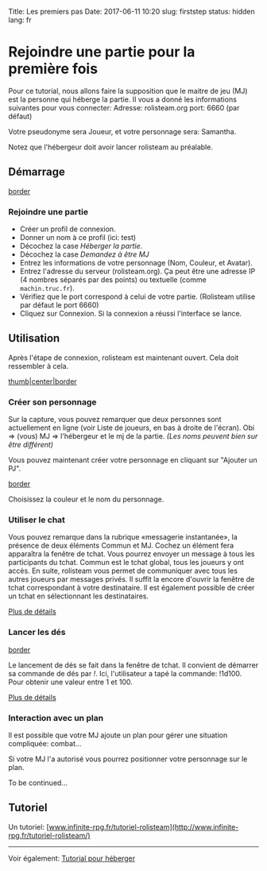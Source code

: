 Title: Les premiers pas
Date: 2017-06-11 10:20
slug: firststep
status: hidden
lang: fr


Rejoindre une partie pour la première fois
==========================================

Pour ce tutorial, nous allons faire la supposition que le maitre de jeu
(MJ) est la personne qui héberge la partie. Il vous a donné les
informations suivantes pour vous connecter: Adresse: rolisteam.org port:
6660 (par défaut)

Votre pseudonyme sera Joueur, et votre personnage sera: Samantha.

Notez que l\'hébergeur doit avoir lancer rolisteam au préalable.

Démarrage
---------

[border](/File:Tuto_entre.png "wikilink")

### Rejoindre une partie

-   Créer un profil de connexion.
-   Donner un nom à ce profil (ici: test)
-   Décochez la case *Héberger la partie*.
-   Décochez la case *Demandez à être MJ*
-   Entrez les informations de votre personnage (Nom, Couleur, et
    Avatar).
-   Entrez l\'adresse du serveur (rolisteam.org). Ça peut être une
    adresse IP (4 nombres séparés par des points) ou textuelle (comme
    `machin.truc.fr`).
-   Vérifiez que le port correspond à celui de votre partie. (Rolisteam
    utilise par défaut le port 6660)
-   Cliquez sur Connexion. Si la connexion a réussi l\'interface se
    lance.

Utilisation
-----------

Après l\'étape de connexion, rolisteam est maintenant ouvert. Cela doit
ressembler à cela.

[thumb\|center\|border](/File:Gui_empty.png "wikilink")

### Créer son personnage

Sur la capture, vous pouvez remarquer que deux personnes sont
actuellement en ligne (voir Liste de joueurs, en bas à droite de
l\'écran). Obi =\> (vous) MJ =\> l\'hébergeur et le mj de la partie.
*(Les noms peuvent bien sur être différent)*

Vous pouvez maintenant créer votre personnage en cliquant sur \"Ajouter
un PJ\".

[border](/File:NouveauPerso.png "wikilink")

Choisissez la couleur et le nom du personnage.

### Utiliser le chat

Vous pouvez remarque dans la rubrique «messagerie instantanée», la
présence de deux éléments Commun et MJ. Cochez un élément fera
apparaîtra la fenêtre de tchat. Vous pourrez envoyer un message à tous
les participants du tchat. Commun est le tchat global, tous les joueurs
y ont accès. En suite, rolisteam vous permet de communiquer avec tous
les autres joueurs par messages privés. Il suffit la encore d\'ouvrir la
fenêtre de tchat correspondant à votre destinataire. Il est également
possible de créer un tchat en sélectionnant les destinataires.

[Plus de détails](/Fr:Chatting "wikilink")

### Lancer les dés

[border](/File:Destuto.png "wikilink")

Le lancement de dés se fait dans la fenêtre de tchat. Il convient de
démarrer sa commande de dés par *!*. Ici, l\'utilisateur a tapé la
commande: !1d100. Pour obtenir une valeur entre 1 et 100.

[Plus de détails](/Fr:Dice "wikilink")

### Interaction avec un plan

Il est possible que votre MJ ajoute un plan pour gérer une situation
compliquée: combat...

Si votre MJ l\'a autorisé vous pourrez positionner votre personnage sur
le plan.

To be continued...

Tutoriel
--------

Un tutoriel:
[www.infinite-rpg.fr/tutoriel-rolisteam](http://www.infinite-rpg.fr/tutoriel-rolisteam/)

------------------------------------------------------------------------

Voir également: [Tutorial pour héberger](/Fr:First_hosting "wikilink")
